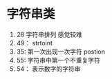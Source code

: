 # 字符串类

1. 28   字符串排列 感觉较难 
2. 49： strtoint
3.  35:  第一次出现一次字符 postion
4.  55:  字符串中第一个不重复字符
5. 54： 表示数字的字符串
